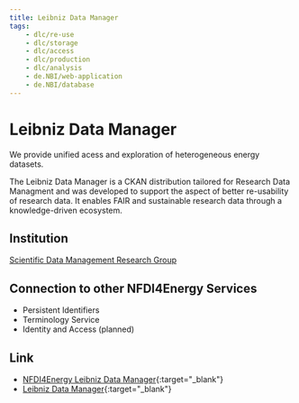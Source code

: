 ```yaml
---
title: Leibniz Data Manager
tags:
    - dlc/re-use
    - dlc/storage
    - dlc/access
    - dlc/production
    - dlc/analysis
    - de.NBI/web-application
    - de.NBI/database
---
```

# Leibniz Data Manager
We provide unified acess and exploration of heterogeneous energy datasets.

The Leibniz Data Manager is a CKAN distribution tailored for Research Data Managment and was developed to support the aspect of better re-usability of research data. It enables FAIR and sustainable research data through a knowledge-driven ecosystem.

## Institution
[Scientific Data Management Research Group](https://www.tib.eu/en/research-development/research-groups-and-labs/scientific-data-management)

## Connection to other NFDI4Energy Services
* Persistent Identifiers
* Terminology Service
* Identity and Access (planned)

## Link
- [NFDI4Energy Leibniz Data Manager](https://service.tib.eu/ldm_nfdi4energy/ldmservice/){:target="_blank"}
- [Leibniz Data Manager](https://service.tib.eu/ldmservice/){:target="_blank"}